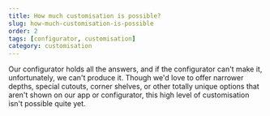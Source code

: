 ```yaml
---
title: How much customisation is possible?
slug: how-much-customisation-is-possible
order: 2
tags: [configurator, customisation]
category: customisation
---
```


Our configurator holds all the answers, and if the configurator can't make it, unfortunately, we can't produce it. Though we'd love to offer narrower depths, special cutouts, corner shelves, or other totally unique options that aren't shown on our app or configurator, this high level of customisation isn't possible quite yet.
